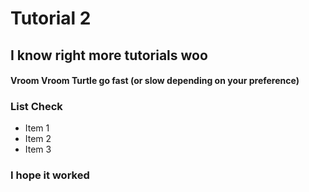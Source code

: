 # Tutorial 2

## I know right more tutorials woo

#### Vroom Vroom Turtle go fast (or slow depending on your preference)

### List Check

* Item 1
* Item 2
* Item 3

### I hope it worked
